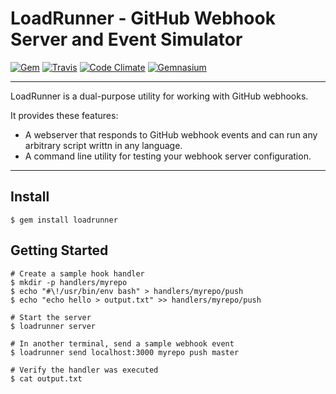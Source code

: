 LoadRunner - GitHub Webhook Server and Event Simulator
======================================================

[![Gem](https://img.shields.io/gem/v/loadrunner.svg?style=flat-square)](https://rubygems.org/gems/loadrunner)
[![Travis](https://img.shields.io/travis/DannyBen/loadrunner.svg?style=flat-square)](https://travis-ci.org/DannyBen/loadrunner)
[![Code Climate](https://img.shields.io/codeclimate/github/DannyBen/loadrunner.svg?style=flat-square)](https://codeclimate.com/github/DannyBen/loadrunner)
[![Gemnasium](https://img.shields.io/gemnasium/DannyBen/loadrunner.svg?style=flat-square)](https://gemnasium.com/DannyBen/loadrunner)

---

LoadRunner is a dual-purpose utility for working with GitHub webhooks.

It provides these features:

- A webserver that responds to GitHub webhook events and can run any 
  arbitrary script writtn in any language.
- A command line utility for testing your webhook server configuration.

---

Install
--------------------------------------------------

```
$ gem install loadrunner
```

Getting Started
--------------------------------------------------

    # Create a sample hook handler
    $ mkdir -p handlers/myrepo
    $ echo "#\!/usr/bin/env bash" > handlers/myrepo/push
    $ echo "echo hello > output.txt" >> handlers/myrepo/push

    # Start the server
    $ loadrunner server

    # In another terminal, send a sample webhook event
    $ loadrunner send localhost:3000 myrepo push master

    # Verify the handler was executed
    $ cat output.txt


